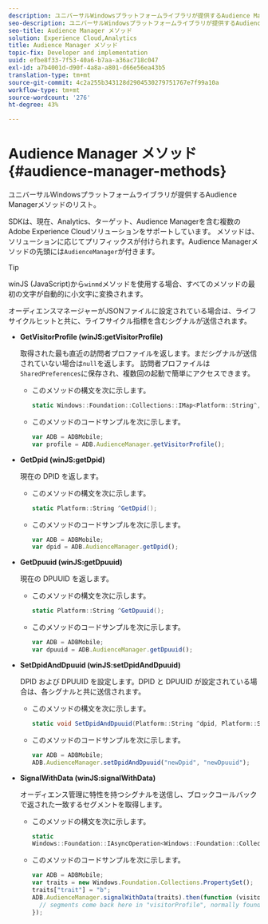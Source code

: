 ```yaml
---
description: ユニバーサルWindowsプラットフォームライブラリが提供するAudience Managerメソッドのリスト。
seo-description: ユニバーサルWindowsプラットフォームライブラリが提供するAudience Managerメソッドのリスト。
seo-title: Audience Manager メソッド
solution: Experience Cloud,Analytics
title: Audience Manager メソッド
topic-fix: Developer and implementation
uuid: efbe8f33-7f53-40a6-b7aa-a36ac718c047
exl-id: a7b4001d-d90f-4a8a-a801-d66e56ea43b5
translation-type: tm+mt
source-git-commit: 4c2a255b343128d2904530279751767e7f99a10a
workflow-type: tm+mt
source-wordcount: '276'
ht-degree: 43%

---
```


# Audience Manager メソッド {#audience-manager-methods}

ユニバーサルWindowsプラットフォームライブラリが提供するAudience Managerメソッドのリスト。

SDKは、現在、Analytics、ターゲット、Audience Managerを含む複数のAdobe Experience Cloudソリューションをサポートしています。 メソッドは、ソリューションに応じてプリフィックスが付けられます。Audience Managerメソッドの先頭には`AudienceManager`が付きます。

>[!TIP]
>
>winJS (JavaScript)から`winmd`メソッドを使用する場合、すべてのメソッドの最初の文字が自動的に小文字に変換されます。

オーディエンスマネージャーがJSONファイルに設定されている場合は、ライフサイクルヒットと共に、ライフサイクル指標を含むシグナルが送信されます。

* **GetVisitorProfile (winJS:getVisitorProfile)**

   取得された最も直近の訪問者プロファイルを返します。まだシグナルが送信されていない場合は`null`を返します。 訪問者プロファイルは`SharedPreferences`に保存され、複数回の起動で簡単にアクセスできます。

   * このメソッドの構文を次に示します。

      ```csharp
      static Windows::Foundation::Collections::IMap<Platform::String^,Platform::Object^> ^GetVisitorProfile();
      ```

   * このメソッドのコードサンプルを次に示します。

      ```js
      var ADB = ADBMobile; 
      var profile = ADB.AudienceManager.getVisitorProfile();
      ```

* **GetDpid (winJS:getDpid)**

   現在の DPID を返します。

   * このメソッドの構文を次に示します。

      ```csharp
      static Platform::String ^GetDpid();
      ```

   * このメソッドのコードサンプルを次に示します。

      ```js
      var ADB = ADBMobile;
      var dpid = ADB.AudienceManager.getDpid(); 
      ```

* **GetDpuuid (winJS:getDpuuid)**

   現在の DPUUID を返します。

   * このメソッドの構文を次に示します。

      ```csharp
      static Platform::String ^GetDpuuid();
      ```

   * このメソッドのコードサンプルを次に示します。

      ```js
      var ADB = ADBMobile; 
      var dpuuid = ADB.AudienceManager.getDpuuid();
      ```

* **SetDpidAndDpuuid (winJS:setDpidAndDpuuid)**

   DPID および DPUUID を設定します。DPID と DPUUID が設定されている場合は、各シグナルと共に送信されます。

   * このメソッドの構文を次に示します。

      ```csharp
      static void SetDpidAndDpuuid(Platform::String ^dpid, Platform::String ^dpuuid);
      ```

   * このメソッドのコードサンプルを次に示します。

      ```js
      var ADB = ADBMobile; 
      ADB.AudienceManager.setDpidAndDpuuid("newDpid", "newDpuuid");
      ```

* **SignalWithData (winJS:signalWithData)**

   オーディエンス管理に特性を持つシグナルを送信し、ブロックコールバックで返された一致するセグメントを取得します。

   * このメソッドの構文を次に示します。

      ```csharp
      static 
      Windows::Foundation::IAsyncOperation<Windows::Foundation::Collections::IMap<Platform::String^, Platform::Object^> ^> ^SignalWithData(Windows::Foundation::Collections::IMap<Platform::String^,Platform::Object> ^data);
      ```

   * このメソッドのコードサンプルを次に示します。

      ```js
      var ADB = ADBMobile;
      var traits = new Windows.Foundation.Collections.PropertySet(); 
      traits["trait"] = "b";
      ADB.AudienceManager.signalWithData(traits).then(function (visitorProfile) { 
        // segments come back here in "visitorProfile", normally found in the "segs" object of your json 
      });
      ```
